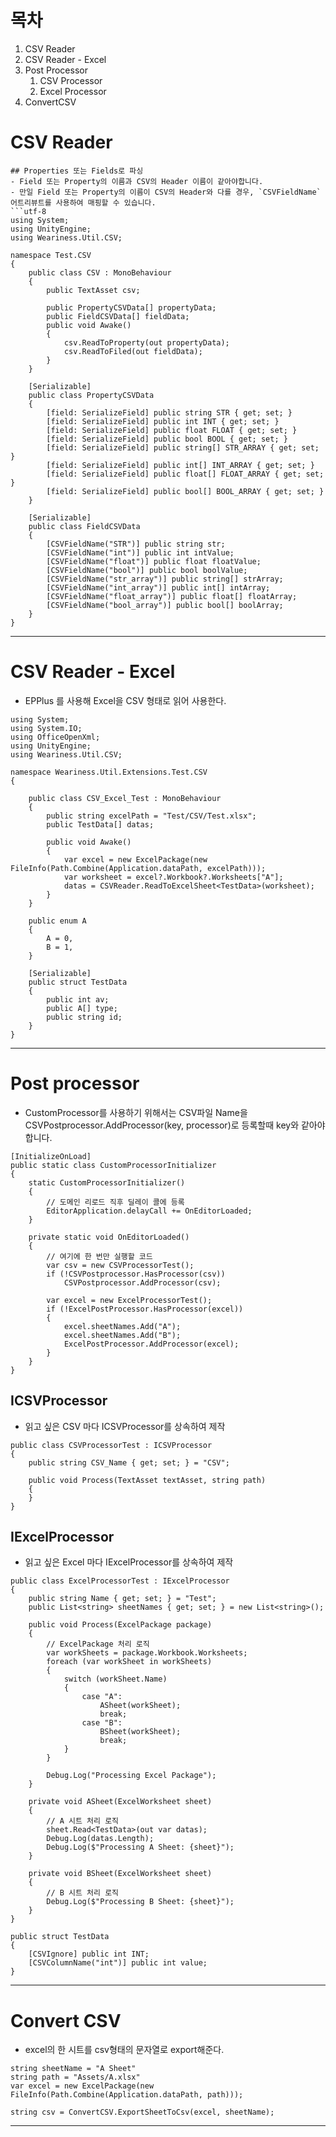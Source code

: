 # 목차
1. CSV Reader
2. CSV Reader - Excel
3. Post Processor
   1. CSV Processor
   2. Excel Processor
4. ConvertCSV

# CSV Reader

```
## Properties 또는 Fields로 파싱
- Field 또는 Property의 이름과 CSV의 Header 이름이 같아야합니다.
- 만일 Field 또는 Property의 이름이 CSV의 Header와 다를 경우, `CSVFieldName` 어트리뷰트를 사용하여 매핑할 수 있습니다.
```utf-8
using System;
using UnityEngine;
using Weariness.Util.CSV;

namespace Test.CSV
{
    public class CSV : MonoBehaviour
    {
        public TextAsset csv;

        public PropertyCSVData[] propertyData;
        public FieldCSVData[] fieldData;
        public void Awake()
        {
            csv.ReadToProperty(out propertyData);
            csv.ReadToFiled(out fieldData);
        }
    }

    [Serializable]
    public class PropertyCSVData
    {
        [field: SerializeField] public string STR { get; set; }
        [field: SerializeField] public int INT { get; set; }
        [field: SerializeField] public float FLOAT { get; set; }
        [field: SerializeField] public bool BOOL { get; set; }
        [field: SerializeField] public string[] STR_ARRAY { get; set; }
        [field: SerializeField] public int[] INT_ARRAY { get; set; }
        [field: SerializeField] public float[] FLOAT_ARRAY { get; set; }
        [field: SerializeField] public bool[] BOOL_ARRAY { get; set; }
    }

    [Serializable]
    public class FieldCSVData
    {
        [CSVFieldName("STR")] public string str;
        [CSVFieldName("int")] public int intValue;
        [CSVFieldName("float")] public float floatValue;
        [CSVFieldName("bool")] public bool boolValue;
        [CSVFieldName("str_array")] public string[] strArray;
        [CSVFieldName("int_array")] public int[] intArray;
        [CSVFieldName("float_array")] public float[] floatArray;
        [CSVFieldName("bool_array")] public bool[] boolArray;
    }
}
```
---
# CSV Reader - Excel
- EPPlus 를 사용해 Excel을 CSV 형태로 읽어 사용한다.
```utf-8
using System;
using System.IO;
using OfficeOpenXml;
using UnityEngine;
using Weariness.Util.CSV;

namespace Weariness.Util.Extensions.Test.CSV
{
    
    public class CSV_Excel_Test : MonoBehaviour
    {
        public string excelPath = "Test/CSV/Test.xlsx";
        public TestData[] datas;
        
        public void Awake()
        {
            var excel = new ExcelPackage(new FileInfo(Path.Combine(Application.dataPath, excelPath)));
            var worksheet = excel?.Workbook?.Worksheets["A"];
            datas = CSVReader.ReadToExcelSheet<TestData>(worksheet);
        }
    }

    public enum A
    {
        A = 0,
        B = 1,
    }

    [Serializable]
    public struct TestData
    {
        public int av;
        public A[] type;
        public string id;
    }
}
```

---
# Post processor
- CustomProcessor를 사용하기 위해서는 CSV파일 Name을 CSVPostprocessor.AddProcessor(key, processor)로 등록할때 key와 같아야합니다.
```utf-8
[InitializeOnLoad]
public static class CustomProcessorInitializer
{
    static CustomProcessorInitializer()
    {
        // 도메인 리로드 직후 딜레이 콜에 등록
        EditorApplication.delayCall += OnEditorLoaded;
    }

    private static void OnEditorLoaded()
    {
        // 여기에 한 번만 실행할 코드
        var csv = new CSVProcessorTest();
        if (!CSVPostprocessor.HasProcessor(csv))
            CSVPostprocessor.AddProcessor(csv);

        var excel = new ExcelProcessorTest();
        if (!ExcelPostProcessor.HasProcessor(excel))
        {
            excel.sheetNames.Add("A");
            excel.sheetNames.Add("B");
            ExcelPostProcessor.AddProcessor(excel);
        }
    }
}
```

## ICSVProcessor
- 읽고 싶은 CSV 마다 ICSVProcessor를 상속하여 제작
```utf-8
public class CSVProcessorTest : ICSVProcessor
{
    public string CSV_Name { get; set; } = "CSV";

    public void Process(TextAsset textAsset, string path)
    {
    }
}
```

## IExcelProcessor
- 읽고 싶은 Excel 마다 IExcelProcessor를 상속하여 제작
```utf-8
public class ExcelProcessorTest : IExcelProcessor
{
    public string Name { get; set; } = "Test";
    public List<string> sheetNames { get; set; } = new List<string>();

    public void Process(ExcelPackage package)
    {
        // ExcelPackage 처리 로직
        var workSheets = package.Workbook.Worksheets;
        foreach (var workSheet in workSheets)
        {
            switch (workSheet.Name)
            {
                case "A":
                    ASheet(workSheet);
                    break;
                case "B":
                    BSheet(workSheet);
                    break;
            }
        }
            
        Debug.Log("Processing Excel Package");
    }

    private void ASheet(ExcelWorksheet sheet)
    {
        // A 시트 처리 로직
        sheet.Read<TestData>(out var datas);
        Debug.Log(datas.Length);
        Debug.Log($"Processing A Sheet: {sheet}");
    }
        
    private void BSheet(ExcelWorksheet sheet)
    {
        // B 시트 처리 로직
        Debug.Log($"Processing B Sheet: {sheet}");
    }
}

public struct TestData
{
    [CSVIgnore] public int INT;
    [CSVColumnName("int")] public int value;
}
```
---
# Convert CSV
- excel의 한 시트를 csv형태의 문자열로 export해준다.
```utf-8
string sheetName = "A Sheet"
string path = "Assets/A.xlsx"
var excel = new ExcelPackage(new FileInfo(Path.Combine(Application.dataPath, path)));

string csv = ConvertCSV.ExportSheetToCsv(excel, sheetName); 
```
---